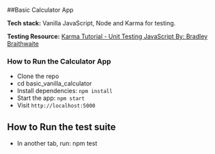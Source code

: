 ##Basic Calculator App

<strong>Tech stack:</strong> Vanilla JavaScript, Node and Karma for testing. 

**Testing Resource:** [Karma Tutorial - Unit Testing JavaScript By: Bradley Braithwaite](http://www.bradoncode.com/blog/2015/02/27/karma-tutorial/)

### How to Run the Calculator App
* Clone the repo
* cd basic_vanilla_calculator
* Install dependencies: `npm install`
* Start the app: `npm start`
* Visit `http://localhost:5000`

## How to Run the test suite
* In another tab, run: npm test

